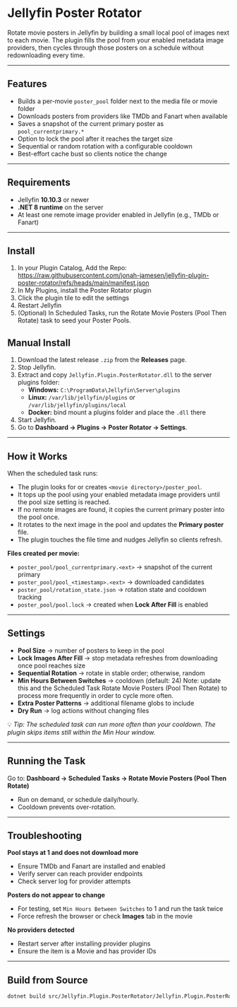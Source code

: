 # Jellyfin Poster Rotator

Rotate movie posters in Jellyfin by building a small local pool of images next to each movie. The plugin fills the pool from your enabled metadata image providers, then cycles through those posters on a schedule without redownloading every time.

---

## Features

- Builds a per-movie `poster_pool` folder next to the media file or movie folder  
- Downloads posters from providers like TMDb and Fanart when available  
- Saves a snapshot of the current primary poster as `pool_currentprimary.*`  
- Option to lock the pool after it reaches the target size  
- Sequential or random rotation with a configurable cooldown  
- Best-effort cache bust so clients notice the change  

---

## Requirements

- Jellyfin **10.10.3** or newer  
- **.NET 8 runtime** on the server  
- At least one remote image provider enabled in Jellyfin (e.g., TMDb or Fanart)  

---

## Install

1. In your Plugin Catalog, Add the Repo: https://raw.githubusercontent.com/jonah-jamesen/jellyfin-plugin-poster-rotator/refs/heads/main/manifest.json
2. In My Plugins, install the Poster Rotator plugin
3. Click the plugin tile to edit the settings
4. Restart Jellyfin
4. (Optional) In Scheduled Tasks, run the Rotate Movie Posters (Pool Then Rotate) task to seed your Poster Pools.

## Manual Install

1. Download the latest release `.zip` from the **Releases** page.  
2. Stop Jellyfin.  
3. Extract and copy `Jellyfin.Plugin.PosterRotator.dll` to the server plugins folder:  
   - **Windows:** `C:\ProgramData\Jellyfin\Server\plugins`  
   - **Linux:** `/var/lib/jellyfin/plugins` or `/var/lib/jellyfin/plugins/local`  
   - **Docker:** bind mount a plugins folder and place the `.dll` there  
4. Start Jellyfin.  
5. Go to **Dashboard → Plugins → Poster Rotator → Settings**.  

---

## How it Works

When the scheduled task runs:  

- The plugin looks for or creates `<movie directory>/poster_pool`.  
- It tops up the pool using your enabled metadata image providers until the pool size setting is reached.  
- If no remote images are found, it copies the current primary poster into the pool once.  
- It rotates to the next image in the pool and updates the **Primary poster** file.  
- The plugin touches the file time and nudges Jellyfin so clients refresh.  

**Files created per movie:**  
- `poster_pool/pool_currentprimary.<ext>` → snapshot of the current primary  
- `poster_pool/pool_<timestamp>.<ext>` → downloaded candidates  
- `poster_pool/rotation_state.json` → rotation state and cooldown tracking  
- `poster_pool/pool.lock` → created when **Lock After Fill** is enabled  

---

## Settings

- **Pool Size** → number of posters to keep in the pool  
- **Lock Images After Fill** → stop metadata refreshes from downloading once pool reaches size  
- **Sequential Rotation** → rotate in stable order; otherwise, random  
- **Min Hours Between Switches** → cooldown (default: 24)  Note: update this and the Scheduled Task Rotate Movie Posters (Pool Then Rotate) to process more frequently in order to cycle more often.
- **Extra Poster Patterns** → additional filename globs to include  
- **Dry Run** → log actions without changing files

💡 *Tip: The scheduled task can run more often than your cooldown. The plugin skips items still within the Min Hour window.*  

---

## Running the Task

Go to: **Dashboard → Scheduled Tasks → Rotate Movie Posters (Pool Then Rotate)**  

- Run on demand, or schedule daily/hourly.  
- Cooldown prevents over-rotation.  

---

## Troubleshooting

**Pool stays at 1 and does not download more**  
- Ensure TMDb and Fanart are installed and enabled  
- Verify server can reach provider endpoints  
- Check server log for provider attempts  

**Posters do not appear to change**  
- For testing, set `Min Hours Between Switches` to 1 and run the task twice  
- Force refresh the browser or check **Images** tab in the movie  

**No providers detected**  
- Restart server after installing provider plugins  
- Ensure the item is a Movie and has provider IDs  

---

## Build from Source

```bash
dotnet build src/Jellyfin.Plugin.PosterRotator/Jellyfin.Plugin.PosterRotator.csproj -c Release
